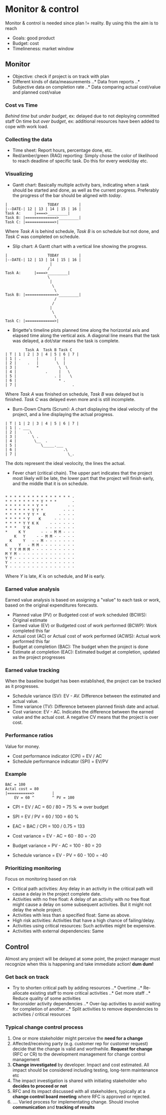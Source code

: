 # Monitor & control 

Monitor & control is needed since plan != reality.
By using this the aim is to reach
* Goals: good product
* Budget: cost
* Timelineness: market window

## Monitor

* Objective: check if project is on track with plan
* Different kinds of data/measurements
..* Data from reports
..* Subjective data on completion rate
..* Data comparing actual cost/value and planned cost/value

### Cost vs Time
*Behind time* but *under budget*, ex: delayed due to not
deploying committed staff
On time but *over budget*, ex: additional resources have
been added to cope with work load.

### Collecting the data
* Time sheet: Report hours, percentage done, etc.
* Red/amber/green (RAG) reporting: Simply chose the color of
likelihood to reach deadline of specific task. Do this for every
week/day etc.

### Visualizing
* Gantt chart: Basically multiple activity bars, indicating
when a task should be started and done, as well as the current
progress. Preferably the progress of the bar should be aligned
with *today*.
```
|                  TODAY         |
|--DATE-| 12 | 13 | 14 | 15 | 16 |
Task A:      |====>_________|
Task B: |==============>_________|
Task C: |=============>|
```
Where *Task A* is behind schedule, *Task B* is on schedule but
not done, and *Task C* was completed on schedule.

* Slip chart: A Gantt chart with a vertical line showing the
progress.

```
|                  TODAY         |
|--DATE-| 12 | 13 | 14 | 15 | 16 |
                    |
                   /
Task A:      |====>_________|
                   \
                    |
                     \
                      \
Task B: |==============>_________|
                      /
                     /
                    |
                     \
                      \
Task C: |=============>|
```

* Brigette's timeline plots planned time along the horizontal
axis and elapsed time along the vertical axis. A diagonal line
means that the task was delayed, a dot/star means the task is
complete.

```
         Task A  Task B Task C
| T | 1 | 2 | 3 | 4 | 5 | 6 | 7 |
| 1 | .       |       |   |
| 2 |     .   |        \  |
| 3 |         *         \  \
| 4 |             .     |   \
| 5 |                 . |    \
| 6 |                   * . 
| 7 |                         .
```

Where *Task A* was finished on schedule, *Task B* was
delayed but is finished. *Task C* was delayed even more and
is still incomplete.

* Burn-Down Charts (Scrum): A chart displaying the ideal velocity
of the project, and a line displaying the actual progress.

```
| T | 1 | 2 | 3 | 4 | 5 | 6 | 7 |
| 1 | . ___
| 2 |     .\
| 3 |       \ .
| 4 |        \__  . 
| 5 |           \_____.___ 
| 6 |                     .\ 
| 7 |                       \_.
```

The dots represent the ideal veolocity, the lines the actual.

* Fever chart (critical chain). The upper part indicates
that the project most likely will be late, the lower part
that the project will finish early, and the middle that
it is on schedule.

```

* * * * * * * * * * * * * * * -
* * * * * * * * Y * * *       -
* * * * * * * Y * *         - -
* * * * * * Y Y *         - - -
* * * * * Y Y *  K      - - - -
* * * * * Y    K      - - - - - 
* * * * Y Y K K     - - - - - - 
* * *   Y K       - - - - - - - 
*     K Y       - - - M M - - - 
    K   Y     - - M M - - - - - 
  K     Y   - - M - - - - - - - 
K     Y   - M M - - - - - - - - 
  Y Y M M M - - - - - - - - - -
M Y M - - - - - - - - - - - - - 
Y Y - - - - - - - - - - - - - - 
Y - - - - - - - - - - - - - - -
Y - - - - - - - - - - - - - - - 
```

Where *Y* is late, *K* is on schedule, and *M* is early.

### Earned value analysis
Earned value analysis is based on assigning a "value" to each
task or work, based on the original expenditures forecasts.

* Planned value (PV) or Budgeted cost of
work scheduled (BCWS): Original estimate
* Earned value (EV) or Budgeted cost
of work performed (BCWP): Work completed this far
* Actual cost (AC) or Actual
cost of work performed (ACWS): Actual work performed this far
* Budget at completion (BAC): The budget when the project is done
* Estimate at completion (EAC):
Estimated budget at completion, updated as the project progresses

### Earned value tracking
When the baseline budget has been established, the project can be tracked
as it progresses.

* Schedule variance (SV): EV - AV. Difference between the estimated
and actual value.
* Time variance (TV): Difference between planned finish date and actual.
* Cost variance: EV - AC. Indicates the difference between the earned value
and the actual cost. A negative CV means that the project is over cost.

### Performance ratios
Value for money.

* Cost performance indicator (CPI) = EV / AC
* Schedule performance indicator (SPI) = EV/PV

### Example

```
BAC = 100
Actal cost = 80
|===========>        |
    EV = 60 ^        ^ PV = 100
```

* CPI = EV / AC = 60 / 80 = 75 % => over budget
* SPI = EV / PV = 60 / 100 = 60 %
* EAC = BAC / CPI = 100 / 0.75 = 133

* Cost variance = EV - AC = 60 - 80 = -20
* Budget variance = PV - AC = 100 - 80 = 20
* Schedule variance = EV - PV = 60 - 100 = -40

### Prioritizing monitoring
Focus on monitoring based on risk
* Critical path activities: Any delay in an activity in the critical
path will cause a delay in the project complete date.
* Activities with no free float: A delay of an activity with no free float
might cause a delay on some subsequent activities. But it might not delay
the whole project.
* Activities with less than a specified float: Same as above.
* High risk activities: Activities that have a high chance of failing/delay.
* Activities using critical resources: Such activities might be expensive.
* Activities with external dependencies: Same

## Control
Almost any project will be delayed at some point, the project
manager must recognize when this is happening and take immediate action! **dum dum!**


### Get back on track
* Try to shorten critical path by adding resources
..* Overtime
..* Re-allocate existing staff to more critical activities
..* Get more staff
..* Reduce quality of some activities
* Reconsider activity dependencies
..* Over-lap activities to avoid waiting for completion of another
..* Split activities to remove dependencies to activities / critical resources

### Typical change control process
1. One or more stakeholder might perceive the **need for a change**
2. Affected/receiving party (e.g. customer rep for customer request)
decide that the change is valid and worthwhile. **Request for change** (RFC or CR)
to the development management for change control management
3. **Change investigated** by developer. Impact and cost estimated. All
impact should be considered including testing, long-term maintenance etc
4. The impact investigation is shared with initiating stakeholder who
**decides to proceed or not**
5. RFC and its impact discussed with all stakeholders, typically at a
**change control board meeting** where RFC is approved or rejected.
6. .... Varied process for implementating change. Should involve
**communication** and **tracking of results**
